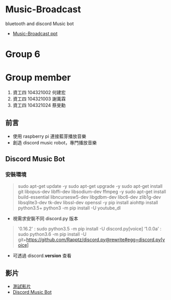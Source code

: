 # Music-Broadcast
bluetooth and discord Music bot
- [Music-Broadcast ppt](https://docs.google.com/presentation/d/1nwv5Nd4ezVqHHSsWhAWOu3u2sVftfk7g9xN1NgFk7Cg/edit?usp=sharing)

# Group 6

# Group member
1. 資工四 104321002 何建宏
2. 資工四 104321003 謝萬霖
3. 資工四 104321024 蔡旻勳

## 前言
- 使用 raspberry pi 連接藍芽播放音樂
- 創造 discord music robot，專門播放音樂 

## Discord Music Bot
### 安裝環境
> sudo apt-get update -y
> sudo apt-get upgrade -y
> sudo apt-get install git libopus-dev libffi-dev libsodium-dev ffmpeg -y
> sudo apt-get install build-essential libncursesw5-dev libgdbm-dev libc6-dev zlib1g-dev libsqlite3-dev tk-dev libssl-dev openssl -y
> pip install aiohttp
> install python3.5+
> python3 -m pip install -U youtube_dl
- 視需求安裝不同 discord.py 版本
> '0.16.2' : sudo python3.5 -m pip install -U discord.py[voice]
> ‘1.0.0a’ : sudo python3.6 -m pip install -U git+https://github.com/Rapptz/discord.py@rewrite#egg=discord.py[voice]
- 可透過 discord.__version__ 查看

## 影片
- [測試影片](https://www.youtube.com/watch?v=HARYLiyPiIk)
- [Discord Music Bot](https://youtu.be/Ewlr_iKJ3Eo)

